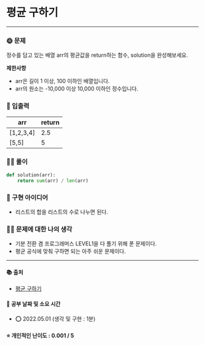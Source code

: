 # 평균 구하기

-------
### 🌞 문제
정수를 담고 있는 배열 arr의 평균값을 return하는 함수, solution을 완성해보세요.

<b>제한사항</b>
- arr은 길이 1 이상, 100 이하인 배열입니다.
- arr의 원소는 -10,000 이상 10,000 이하인 정수입니다.

### 📝 입출력
|arr|return|
|---|---|
|[1,2,3,4]|2.5|
|[5,5]|5|

### 👩‍💻 풀이
```python
def solution(arr):
    return sum(arr) / len(arr)
 ```

### 🔑 구현 아이디어
- 리스트의 합을 리스트의 수로 나누면 된다.
  
### 🙋‍♀ 문제에 대한 나의 생각
- 기분 전환 겸 프로그래머스 LEVEL1을 다 풀기 위해 푼 문제이다.
- 평균 공식에 맞춰 구하면 되는 아주 쉬운 문제이다.

-------------
#### 📚 출처
- [평균 구하기](https://programmers.co.kr/learn/courses/30/lessons/12944?language=python3)
#### 📅 공부 날짜 및 소요 시간
- ⭕ 2022.05.01 (생각 및 구현 : 1분)  
#### ⭐ 개인적인 난이도 : 0.001 / 5